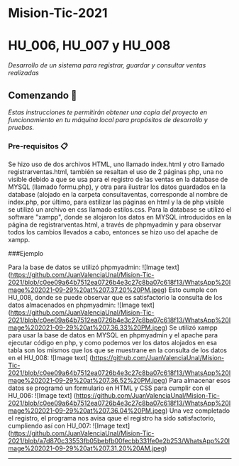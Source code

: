 # Mision-Tic-2021
# HU_006, HU_007 y HU_008

_Desarrollo  de un sistema para registrar, guardar y consultar ventas realizadas_

## Comenzando 🚀

_Estas instrucciones te permitirán obtener una copia del proyecto en funcionamiento en tu máquina local para propósitos de desarrollo y pruebas._

### Pre-requisitos 📋

Se hizo uso de dos archivos HTML, uno llamado index.html y otro llamado registrarventas.html, también se resaltan el uso de 2 páginas php, una no visible debido a que se usa para 
el registro de las ventas en la database de MYSQL (llamado formu.php), y otra para ilustrar los datos guardados en la database (alojado en la carpeta consultaventas, corresponde 
al nombre de index.php, por último, para estilizar las páginas en html y la de php visible se utilizó un archivo en css llamado estilos.css. 
Para la database se utilizó el software "xampp", donde se alojaron los datos en MYSQL introducidos en la página de registrarventas.html, a través de phpmyadmin y para 
observar todos los cambios llevados a cabo, entonces se hizo uso del apache de xampp.

###Ejemplo

Para la base de datos se utilizó phpmyadmin:
![Image text] (https://github.com/JuanValenciaUnal/Mision-Tic-2021/blob/c0ee09a64b7512ea0726b4e3c27c8ba07c618f13/WhatsApp%20Image%202021-09-29%20at%207.37.20%20PM.jpeg)
Esto cumple con HU_008, donde se puede observar que es satisfactorio la consulta de los datos almacenados en phpmyadmin:
![Image text] (https://github.com/JuanValenciaUnal/Mision-Tic-2021/blob/c0ee09a64b7512ea0726b4e3c27c8ba07c618f13/WhatsApp%20Image%202021-09-29%20at%207.36.33%20PM.jpeg)
Se utilizó xampp para usar la base de datos en MYSQL en phpmyadmin y el apache para ejecutar código en php, y como podemos ver los datos alojados en esa tabla son los mismos
que los que se muestrane en la consulta de los datos en el HU_008:
![Image text] (https://github.com/JuanValenciaUnal/Mision-Tic-2021/blob/c0ee09a64b7512ea0726b4e3c27c8ba07c618f13/WhatsApp%20Image%202021-09-29%20at%207.36.52%20PM.jpeg)
Para almacenar esos datos se programó un formulario en HTML y CSS para cumplir con el HU_006:
![Image text] (https://github.com/JuanValenciaUnal/Mision-Tic-2021/blob/c0ee09a64b7512ea0726b4e3c27c8ba07c618f13/WhatsApp%20Image%202021-09-29%20at%207.36.04%20PM.jpeg)
Una vez completado el registro, el programa nos avisa qaue el registro ha sido satisfactorio, cumpliendo así con HU_007:
![Image text] (https://github.com/JuanValenciaUnal/Mision-Tic-2021/blob/a7d870c33553fb05bebfb00fecbb331fe0e2b253/WhatsApp%20Image%202021-09-29%20at%207.31.20%20AM.jpeg)





---
